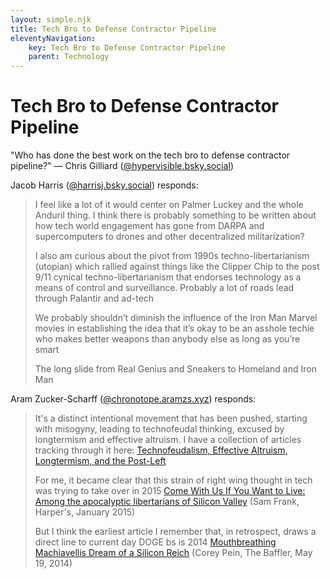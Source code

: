 ```yaml
---
layout: simple.njk
title: Tech Bro to Defense Contractor Pipeline
eleventyNavigation:
    key: Tech Bro to Defense Contractor Pipeline
    parent: Technology
---
```


# Tech Bro to Defense Contractor Pipeline

"Who has done the best work on the tech bro to defense contractor pipeline?"  &mdash; Chris Gilliard ([@hypervisible.bsky.social](https://bsky.app/profile/hypervisible.bsky.social))

Jacob Harris ([@harrisj.bsky.social](https://bsky.app/profile/harrisj.bsky.social)) responds:

<blockquote>I feel like a lot of it would center on Palmer Luckey and the whole Anduril thing. I think there is probably something to be written about how tech world engagement has gone from DARPA and supercomputers to drones and other decentralized militarization?

I also am curious about the pivot from 1990s techno-libertarianism (utopian) which rallied against things like the Clipper Chip to the post 9/11 cynical techno-libertarianism that endorses technology as a means of control and surveillance. Probably a lot of roads lead through Palantir and ad-tech

We probably shouldn’t diminish the influence of the Iron Man Marvel movies in establishing the idea that it’s okay to be an asshole techie who makes better weapons than anybody else as long as you’re smart

The long slide from Real Genius and Sneakers to Homeland and Iron Man
</blockquote>

Aram Zucker-Scharff ([@chronotope.aramzs.xyz](https://bsky.app/profile/chronotope.aramzs.xyz)) responds:
<blockquote>

It's a distinct intentional movement that has been pushed, starting with misogyny, leading to technofeudal thinking, excused by longtermism and effective altruism. I have a collection of articles tracking through it here: [Technofeudalism, Effective Altruism, Longtermism, and the Post-Left](https://context.center/topics/effective-altruism-longtermism-post-left)

For me, it became clear that this strain of right wing thought in tech was trying to take over in 2015 [Come With Us If You Want to Live: Among the apocalyptic libertarians of Silicon Valley](https://harpers.org/archive/2015/01/come-with-us-if-you-want-to-live/) (Sam Frank, Harper's, January 2015)

But I think the earliest article I remember that, in retrospect, draws a direct line to current day DOGE bs is 2014 [Mouthbreathing Machiavellis Dream of a Silicon Reich](https://thebaffler.com/latest/mouthbreathing-machiavellis) (Corey Pein, The Baffler, May 19, 2014)

</blockquote>